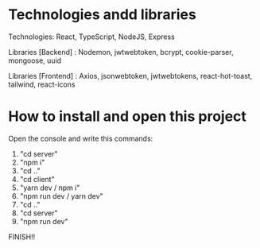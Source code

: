 # Technologies andd libraries

Technologies: React, TypeScript, NodeJS, Express

Libraries [Backend] :  Nodemon, jwtwebtoken, bcrypt, cookie-parser, mongoose, uuid

Libraries [Frontend] : Axios, jsonwebtoken, jwtwebtokens, react-hot-toast, tailwind, react-icons

# How to install and open this project

Open the console and write this commands:

1. "cd server"
2. "npm i"
3. "cd .."
4. "cd client"
5. "yarn dev / npm i"
6. "npm run dev / yarn dev"
7. "cd .."
8. "cd server"
9. "npm run dev"

FINISH!!
